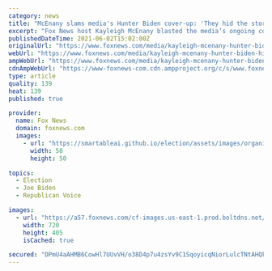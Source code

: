 ```yaml
---
category: news
title: "McEnany slams media's Hunter Biden cover-up: 'They hid the story and influenced the election'"
excerpt: "Fox News host Kayleigh McEnany blasted the media’s ongoing cover-up of the Hunter Biden scandal, Wednesday, on the heels a New York Post editorial lamenting the paper’s scoops are \"being ignored by outlets that would be all over them if they were about the Trump family."
publishedDateTime: 2021-06-02T15:02:00Z
originalUrl: "https://www.foxnews.com/media/kayleigh-mcenany-hunter-biden-hid-story-influenced-election"
webUrl: "https://www.foxnews.com/media/kayleigh-mcenany-hunter-biden-hid-story-influenced-election"
ampWebUrl: "https://www.foxnews.com/media/kayleigh-mcenany-hunter-biden-hid-story-influenced-election.amp"
cdnAmpWebUrl: "https://www-foxnews-com.cdn.ampproject.org/c/s/www.foxnews.com/media/kayleigh-mcenany-hunter-biden-hid-story-influenced-election.amp"
type: article
quality: 139
heat: 139
published: true

provider:
  name: Fox News
  domain: foxnews.com
  images:
    - url: "https://smartableai.github.io/election/assets/images/organizations/foxnews.com-50x50.jpg"
      width: 50
      height: 50

topics:
  - Election
  - Joe Biden
  - Republican Voice

images:
  - url: "https://a57.foxnews.com/cf-images.us-east-1.prod.boltdns.net/v1/static/694940094001/f69d72d8-f7d2-46cd-a7f7-8d7c46cc8456/1bda30c1-a454-452c-b317-c1c3244792b0/1280x720/match/720/405/image.jpg?ve=1&tl=1"
    width: 720
    height: 405
    isCached: true

secured: "DPmU4aAHMB6CowHl7UUvVH/o38D4p7u4zsYv9C1SqoyicqNiorLulcTNtAHQkFcTKz0CGIkW2Zk4k8jrA3zKwyizWSClsl9lkysjzU20EIsH7wiK0xlFcNDkm4xixW7O3pINEn8PgoOg185qf14KFdt17HlFJvckTPziIceXVJ2o93hlrbBMR1yJXFQ/mxWtUiy9U5tNPrCLQrsMu8jXguic0bqmfDXoP7BJvDrCZJTzFI9Bn2bUT5k1U7ZYfFX2BpJprpllaZ7M7Qz2I+mnybLy2y/9P5UXs6D+wvxlWbFD/s1Vm2RVkmMTurJRv7dRuV7INR6rn7ozneT5lrv898COREvmfBGaruVMn3tP4Os=;CBCo2OgfrJDIZixqFyUzgw=="
---
```


